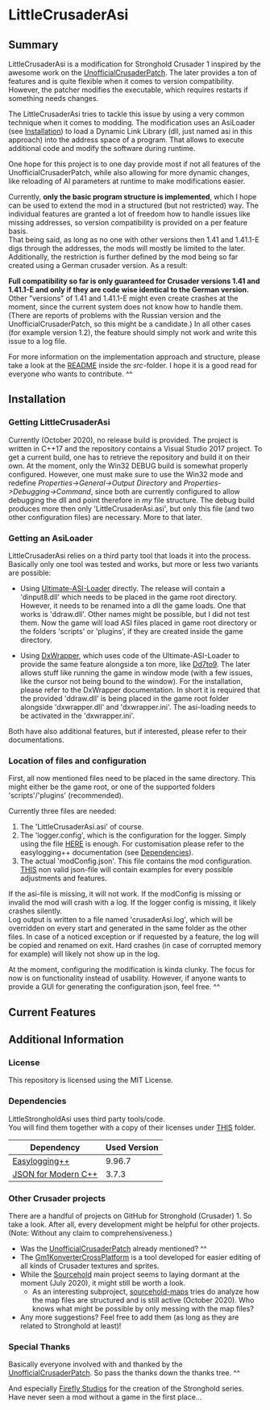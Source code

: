 # LittleCrusaderAsi
## Summary
LittleCrusaderAsi is a modification for Stronghold Crusader 1 inspired by the awesome work on the [UnofficialCrusaderPatch][1]. The later provides a ton of features and is quite flexible when it comes to version compatibility. However, the patcher modifies the executable, which requires restarts if something needs changes.

The LittleCrusaderAsi tries to tackle this issue by using a very common technique when it comes to modding. The modification uses an AsiLoader (see [Installation](#installation)) to load a Dynamic Link Library (dll, just named asi in this approach) into the address space of a program. That allows to execute additional code and modify the software during runtime.

One hope for this project is to one day provide most if not all features of the UnofficialCrusaderPatch, while also allowing for more dynamic changes, like reloading of AI parameters at runtime to make modifications easier.

Currently, **only the basic program structure is implemented**, which I hope can be used to extend the mod in a structured (but not restricted) way. The individual features are granted a lot of freedom how to handle issues like missing addresses, so version compatibility is provided on a per feature basis.  
That being said, as long as no one with other versions then 1.41 and 1.41.1-E digs through the addresses, the mods will mostly be limited to the later. Additionally, the restriction is further defined by the mod being so far created using a German crusader version. As a result:

**Full compatibility so far is only guaranteed for Crusader versions 1.41 and 1.41.1-E and only if they are code wise identical to the German version.** Other "versions" of 1.41 and 1.41.1-E might even create crashes at the moment, since the current system does not know how to handle them. (There are reports of problems with the Russian version and the UnofficialCrusaderPatch, so this might be a candidate.) In all other cases (for example version 1.2), the feature should simply not work and write this issue to a log file.

For more information on the implementation approach and structure, please take a look at the [README](src/README.md) inside the *src*-folder. I hope it is a good read for everyone who wants to contribute. ^^

## Installation
### Getting LittleCrusaderAsi
Currently (October 2020), no release build is provided. The project is written in C++17 and the repository contains a Visual Studio 2017 project. To get a current build, one has to retrieve the repository and build it on their own. At the moment, only the Win32 DEBUG build is somewhat properly configured. However, one must make sure to use the Win32 mode and redefine *Properties->General->Output Directory* and *Properties->Debugging->Command*, since both are currently configured to allow debugging the dll and point therefore in *my* file structure. The debug build produces more then only 'LittleCrusaderAsi.asi', but only this file (and two other configuration files) are necessary. More to that later.

### Getting an AsiLoader
LittleCrusaderAsi relies on a third party tool that loads it into the process. Basically only one tool was tested and works, but more or less two variants are possible:

* Using [Ultimate-ASI-Loader](https://github.com/ThirteenAG/Ultimate-ASI-Loader/releases) directly. The release will contain a 'dinput8.dll' which needs to be placed in the game root directory. However, it needs to be renamed into a dll the game loads. One that works is 'ddraw.dll'. Other names might be possible, but I did not test them. Now the game will load ASI files placed in game root directory or the folders 'scripts' or 'plugins', if they are created inside the game directory.

* Using [DxWrapper](https://github.com/elishacloud/dxwrapper), which uses code of the Ultimate-ASI-Loader to provide the same feature alongside a ton more, like [Dd7to9](https://github.com/elishacloud/dxwrapper/wiki/DirectDraw-to-Direct3D9-Conversion). The later allows stuff like running the game in window mode (with a few issues, like the cursor not being bound to the window). For the installation, please refer to the DxWrapper documentation. In short it is required that the provided 'ddraw.dll' is being placed in the game root folder alongside 'dxwrapper.dll' and 'dxwrapper.ini'. The asi-loading needs to be activated in the 'dxwrapper.ini'.

Both have also additional features, but if interested, please refer to their documentations.

### Location of files and configuration
First, all now mentioned files need to be placed in the same directory. This might either be the game root, or one of the supported folders 'scripts'/'plugins' (recommended).

Currently three files are needed:

1. The 'LittleCrusaderAsi.asi' of course.
2. The 'logger.config', which is the configuration for the logger. Simply using the file [HERE](src/LittleCrusaderAsi/dependencies/logger/logger.config) is enough. For customisation please refer to the easylogging++ documentation (see [Dependencies](#dependencies)).
3. The actual 'modConfig.json'. This file contains the mod configuration. [THIS]() non valid  json-file will contain examples for every possible adjustments and features.

If the asi-file is missing, it will not work. If the modConfig is missing or invalid the mod will crash with a log. If the logger config is missing, it likely crashes silently.  
Log output is written to a file named 'crusaderAsi.log', which will be overridden on every start and generated in the same folder as the other files. In case of a noticed exception or if requested by a feature, the log will be copied and renamed on exit. Hard crashes (in case of corrupted memory for example) will likely not show up in the log.

At the moment, configuring the modification is kinda clunky. The focus for now is on functionality instead of usability. However, if anyone wants to provide a GUI for generating the configuration json, feel free. ^^

## Current Features

## Additional Information
### License
This repository is licensed using the MIT License.

### Dependencies
LittleStrongholdAsi uses third party tools/code.  
You will find them together with a copy of their licenses under [THIS](src/LittleCrusaderAsi/dependencies) folder.

Dependency | Used Version
------------ | -------------
[Easylogging++](https://github.com/amrayn/easyloggingpp) | 9.96.7
[JSON for Modern C++](https://github.com/nlohmann/json) | 3.7.3

### Other Crusader projects
There are a handful of projects on GitHub for Stronghold (Crusader) 1. So take a look. After all, every development might be helpful for other projects.  
(Note: Without any claim to comprehensiveness.)

* Was the [UnofficialCrusaderPatch][1] already mentioned? ^^
* The [Gm1KonverterCrossPlatform](https://github.com/PodeCaradox/Gm1KonverterCrossPlatform) is a tool developed for easier editing of all kinds of Crusader textures and sprites.
* While the [Sourcehold](https://github.com/sourcehold) main project seems to laying dormant at the moment (July 2020), it might still be worth a look.
  * As an interesting subproject, [sourcehold-maps](https://github.com/sourcehold/sourcehold-maps) tries do analyze how the map files are structured and is still active (October 2020). Who knows what might be possible by only messing with the map files?
* Any more suggestions? Feel free to add them (as long as they are related to Stronghold at least)!

### Special Thanks
Basically everyone involved with and thanked by the [UnofficialCrusaderPatch][1]. So pass the thanks down the thanks tree. ^^  

And especially [Firefly Studios](https://fireflyworlds.com/) for the creation of the Stronghold series. Have never seen a mod without a game in the first place...

[1]:https://github.com/Sh0wdown/UnofficialCrusaderPatch
